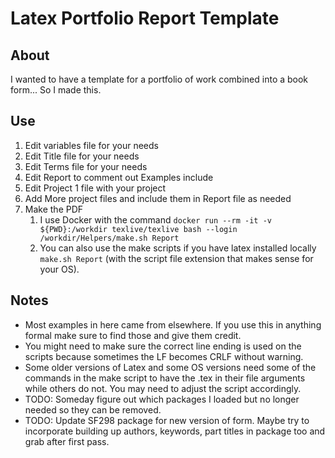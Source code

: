 # Latex Portfolio Report Template

## About
I wanted to have a template for a portfolio of work combined into a book form... So I made this. 

## Use

1. Edit variables file for your needs
2. Edit Title file for your needs
3. Edit Terms file for your needs
4. Edit Report to comment out Examples include
5. Edit Project 1 file with your project
6. Add More project files and include them in Report file as needed
7. Make the PDF
   1. I use Docker with the command `docker run --rm -it -v ${PWD}:/workdir texlive/texlive bash --login /workdir/Helpers/make.sh Report`
   2. You can also use the make scripts if you have latex installed locally `make.sh Report` (with the script file extension that makes sense for your OS). 

## Notes

* Most examples in here came from elsewhere. If you use this in anything formal make sure to find those and give them credit. 
* You might need to make sure the correct line ending is used on the scripts because sometimes the LF becomes CRLF without warning.
* Some older versions of Latex and some OS versions need some of the commands in the make script to have the .tex in their file arguments while others do not. You may need to adjust the script accordingly. 
* TODO: Someday figure out which packages I loaded but no longer needed so they can be removed.
* TODO: Update SF298 package for new version of form. Maybe try to incorporate building up authors, keywords, part titles in package too and grab after first pass. 
